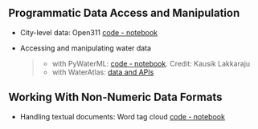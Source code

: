 ## Programmatic Data Access and Manipulation

* City-level data: Open311 [code - notebook](https://github.com/biplav-s/course-d2d-ai/blob/main/sample-code/l2-opendata/Explore%20OpenData.ipynb)

* Accessing and manipulating water data
  >* with PyWaterML: [code - notebook](https://colab.research.google.com/drive/11Acz4nQ0LGSOK5o_Ldsw5xPeejERuB1M?usp=sharing). Credit: Kausik Lakkaraju
  >* with WaterAtlas: [data and APIs](https://github.com/biplav-s/course-tai/tree/main/sample-code/common-data/water)

## Working With Non-Numeric Data Formats

* Handling textual documents: Word tag cloud [code - notebook](https://github.com/biplav-s/course-tai/blob/main/sample-code/l1-intro/Introduction%20Text%20Issues.ipynb)
